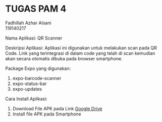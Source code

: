 # TUGAS PAM 4
Fadhillah Azhar Alsani <br>
119140217


Nama Aplikasi: QR Scanner

Deskripsi Aplikasi:
Aplikasi ini digunakan untuk melakukan scan pada QR Code. Link yang terintegrasi di dalam code yang telah di scan kemudian akan secara otomatis dibuka pada browser smartphone.

Package Expo yang digunakan: <br>
1. expo-barcode-scanner
2. expo-status-bar
3. expo-updates

Cara Install Aplikasi:
1. Download File APK pada Link <a href="https://drive.google.com/file/d/1QTPHEfWvBGCpTJku-VnFTBHNBCFENiSQ/view?usp=sharing">Google Drive</a>
2. Install file APK pada Smartphone
 
